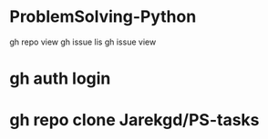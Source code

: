 # ProblemSolving-Python

gh repo view
gh issue lis
gh issue view

# gh auth login
# gh repo clone Jarekgd/PS-tasks

